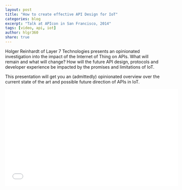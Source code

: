 ```yaml
---
layout: post
title: "How to create effective API Design for IoT"
categories: blog
excerpt: "Talk at APIcon in San Francisco, 2014"
tags: [video, api, iot]
author: hlgr360
share: true
---
```


Holger Reinhardt of Layer 7 Technologies presents an opinionated investigation into the impact of the Internet of Thing on APIs. What will remain and what will change? How will the future API design, protocols and developer experience be impacted by the promises and limitations of IoT. 

This presentation will get you an (admittedly) opinionated overview over the current state of the art and possible future direction of APIs in IoT.

<iframe width="560" height="315" src="//www.youtube.com/embed/ErWSK3W4PMI" frameborder="0"></iframe>
